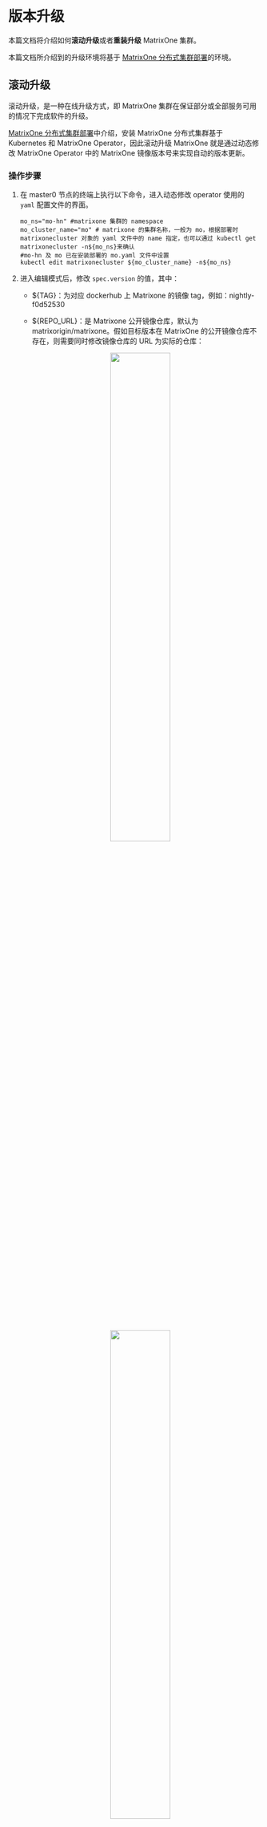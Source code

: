 # 版本升级

本篇文档将介绍如何**滚动升级**或者**重装升级** MatrixOne 集群。

本篇文档所介绍到的升级环境将基于 [MatrixOne 分布式集群部署](deploy-MatrixOne-cluster.md)的环境。

## 滚动升级

滚动升级，是一种在线升级方式，即 MatrixOne 集群在保证部分或全部服务可用的情况下完成软件的升级。

[MatrixOne 分布式集群部署](deploy-MatrixOne-cluster.md)中介绍，安装 MatrixOne 分布式集群基于 Kubernetes 和 MatrixOne Operator，因此滚动升级 MatrixOne 就是通过动态修改 MatrixOne Operator 中的 MatrixOne 镜像版本号来实现自动的版本更新。

### 操作步骤

1. 在 master0 节点的终端上执行以下命令，进入动态修改 operator 使用的 `yaml` 配置文件的界面。

    ```
    mo_ns="mo-hn" #matrixone 集群的 namespace
    mo_cluster_name="mo" # matrixone 的集群名称，一般为 mo，根据部署时 matrixonecluster 对象的 yaml 文件中的 name 指定，也可以通过 kubectl get matrixonecluster -n${mo_ns}来确认
    #mo-hn 及 mo 已在安装部署的 mo.yaml 文件中设置
    kubectl edit matrixonecluster ${mo_cluster_name} -n${mo_ns}
    ```

2. 进入编辑模式后，修改 `spec.version` 的值，其中：

    - ${TAG}：为对应 dockerhub 上 Matrixone 的镜像 tag，例如：nightly-f0d52530

    - ${REPO_URL}：是 Matrixone 公开镜像仓库，默认为 matrixorigin/matrixone。假如目标版本在 MatrixOne 的公开镜像仓库不存在，则需要同时修改镜像仓库的 URL 为实际的仓库：

    <div align="center">
    <img src=https://community-shared-data-1308875761.cos.ap-beijing.myqcloud.com/artwork/docs/deploy/image-20230407094237806.png width=50% heigth=50%/>
    </div>

    <div align="center">
    <img src=https://community-shared-data-1308875761.cos.ap-beijing.myqcloud.com/artwork/docs/deploy/image-20230407094251938.png width=50% heigth=50%/>
    </div>

3. 修改完成后，按 `:wq` 保存即可，MatrixOne Operator 会自动拉取新版本的镜像，并重启组件服务，包括 Log Service，TN 和 CN，你也可以通过以下命令观察其运行状态。

    ```
    watch -e "kubectl get pod -n${mo_ns}"
    ```

    ```
    NAME                                 READY   STATUS    RESTARTS      AGE
    matrixone-operator-f8496ff5c-fp6zm   1/1     Running   0             24h
    mo-tn-0                              1/1     Running   1 (51s ago)   18h
    mo-log-0                             1/1     Running   0             18h
    mo-log-1                             1/1     Running   1 (5s ago)    18h
    mo-log-2                             1/1     Running   1 (53s ago)   18h
    mo-tp-cn-0                           1/1     Running   1 (53s ago)   18h
    ```

    如果发生 error、crashbackoff 等情况，可以通过查看组件的日志来进一步排查问题。

    ```
    # pod_name 是 pod 的名称，如 mo-tn-0,mo-tp-cn-0
    pod_name=mo-tn-0
    kubectl logs ${pod_name} -nmo-hn > /tmp/tn.log
    vim /tmp/tn.log
    ```

4. 当 MatrixOne 集群中的组件均 `Restart` 完成后，可以用 MySQL Client 连接集群，如果连接成功且用户数据均完整，则说明升级成功。

    ```
    # 使用 'mysql' 命令行工具连接到 MySQL 服务
    # 使用 'kubectl get svc/mo-tp-cn -n mo-hn -o jsonpath='{.spec.clusterIP}' ' 获取 Kubernetes 集群中服务的集群 IP 地址
    # '-h' 参数指定了 MySQL 服务的主机名或 IP 地址
    # '-P' 参数指定了 MySQL 服务的端口号，这里是 6001
    # '-uroot' 表示用 root 用户登录
    # '-p111' 表示初始密码是 111
    root@master0 ~]# mysql -h $(kubectl get svc/mo-tp-cn -n mo-hn -o jsonpath='{.spec.clusterIP}') -P 6001 -uroot -p111
    Welcome to the MariaDB monitor.  Commands end with ; or \g.
    Your MySQL connection id is 1005
    Server version: 8.0.30-MatrixOne-v1.1.1 MatrixOne

    Copyright (c) 2000, 2018, Oracle, MariaDB Corporation Ab and others.

    Type 'help;' or '\h' for help. Type '\c' to clear the current input statement.
    MySQL [(none)]> show databases;
    +--------------------+
    | Database           |
    +--------------------+
    | mo_task            |
    | information_schema |
    | mysql              |
    | system_metrics     |
    | system             |
    | test               |
    | mo_catalog         |
    +--------------------+
    7 rows in set (0.01 sec)
    ```

    !!! note
        上述代码段中的登录账号为初始账号，请在登录 MatrixOne 后及时修改初始密码，参见[密码管理](../Security/password-mgmt.md)。

5. 滚动更新可能因为错误的配置而暂停（比如在升级时指定了不存在的版本）。此时，需重新修改 operator 动态配置，重置 version 号，回滚变更，已经失败的 Pod 将被重新更新。

6. 你可以通过以下命令查看当前 MatrixOne 部署的版本号：

    ```
    [root@master0 matrixone-operator]# kubectl get matrixoneclusters -n mo-hn -o yaml | grep version
            {"apiVersion":"core.matrixorigin.io/v1alpha1","kind":"MatrixOneCluster","metadata":{"annotations":{},"name":"mo","namespace":"mo-hn"},"spec":{"tn":{"cacheVolume":{"size":"5Gi","storageClassName":"local-path"},"config":"[dn.Txn.Storage]\nbackend = \"TAE\"\nlog-backend = \"logservice\"\n[dn.Ckp]\nflush-interval = \"60s\"\nmin-count = 100\nscan-interval = \"5s\"\nincremental-interval = \"60s\"\nglobal-interval = \"100000s\"\n[log]\nlevel = \"error\"\nformat = \"json\"\nmax-size = 512\n","replicas":1,"resources":{"limits":{"cpu":"200m","memory":"1Gi"},"requests":{"cpu":"100m","memory":"500Mi"}}},"imagePullPolicy":"IfNotPresent","imageRepository":"matrixorigin/matrixone","logService":{"config":"[log]\nlevel = \"error\"\nformat = \"json\"\nmax-size = 512\n","pvcRetentionPolicy":"Retain","replicas":3,"resources":{"limits":{"cpu":"200m","memory":"1Gi"},"requests":{"cpu":"100m","memory":"500Mi"}},"sharedStorage":{"s3":{"endpoint":"http://minio.mostorage:9000","path":"minio-mo","secretRef":{"name":"minio"},"type":"minio"}},"volume":{"size":"1Gi"}},"tp":{"cacheVolume":{"size":"5Gi","storageClassName":"local-path"},"config":"[cn.Engine]\ntype = \"distributed-tae\"\n[log]\nlevel = \"debug\"\nformat = \"json\"\nmax-size = 512\n","nodePort":31429,"replicas":1,"resources":{"limits":{"cpu":"200m","memory":"2Gi"},"requests":{"cpu":"100m","memory":"500Mi"}},"serviceType":"NodePort"},"version":"nightly-54b5e8c"}}
        version: nightly-54b5e8c
    ```

## 重装升级

重装升级，意味着 MatrixOne 集群被全部删除，数据会被舍弃，即重新进行安装。

**适用场景**：

- 不需要旧的数据
- 升级前后的版本由于特殊原因无法互相兼容

!!! note
    操作前，请务必确保数据已备份（参见 mo-dump 备份工具），且业务已知晓数据库已停止。

### 操作步骤

#### 1. 删除旧版本集群

在 master0 中，可以通过以下任意一种方式删除旧版本集群：

```
# 方式1：通过部署时mo集群的yaml文件删除，例如：
kubectl delete -f /root/deploy/mo.yaml
# 方式2：通过删除matrixonecluster对象，其中mo是名字
kubectl delete matrixonecluster.core.matrixorigin.io mo -nmo-hn
```

通过查看 pod 状态确认 mo 相关资源是否已删除：

```
kubectl get pod -nmo-hn
```

另外，如果还有 mo 使用的 pvc 没有删除，使用下面的命令进行手动删除：

```
kubectl get pvc -nmo-hn
# 例如，还有log service使用的pvc未删除，手动删除
kubectl delete pvc mo-data-mo-log-0 -nmo-hn
kubectl delete pvc mo-data-mo-log-1 -nmo-hn
kubectl delete pvc mo-data-mo-log-2 -nmo-hn
```

#### 2. 清空桶数据

在 MinIO 管控页面，删除 MO 使用的 MinIO 使用的桶里面的数据，包括 mo-data、etl 等子目录。

![image-minio-delete-bucket](https://community-shared-data-1308875761.cos.ap-beijing.myqcloud.com/artwork/docs/deploy/image-minio-delete-bucket.png)

或者通过 MinIO 客户端 mc 来操作：

```
mc rb --force  minio/minio-mo/data/
mc rb --force  minio/minio-mo/etl
```

另外，如果不想删除旧数据，也可以新建一个 MinIO 的桶，然后在部署 MatrixOne 集群的 yaml 文件指定新的桶名即可。

![image-minio-new-bucket](https://community-shared-data-1308875761.cos.ap-beijing.myqcloud.com/artwork/docs/deploy/image-minio-new-bucket.png)

#### 3. 部署新版本集群

编辑定义 MO 集群的 yaml 文件，参考**滚动升级**章节，修改 `.spec.version` 字段为最新版本，重新部署 MatrixOne 集群：

```
vi mo.yaml
# 内容省略
kubectl apply -f mo.yaml
```

#### 4. 检查升级是否成功

可以通过以下命令检查 MatrixOne 是否成功启动。

如下面代码示例所示，当 Log Service, TN, CN 都正常运行，则 MatrixOne 集群成功启动。你也可以通过 MySQL Client 连接检查数据库功能是否正常。

```
[root@master0 ~]# kubectl get pods -n mo-hn      
NAME                                  READY   STATUS    RESTARTS     AGE
matrixone-operator-6c9c49fbd7-lw2h2   1/1     Running   2 (8h ago)   9h
mo-tn-0                               1/1     Running   0            2m13s
mo-log-0                              1/1     Running   0            2m47s
mo-log-1                              1/1     Running   0            2m47s
mo-log-2                              1/1     Running   0            2m47s
mo-tp-cn-0                            1/1     Running   0            111s
```
